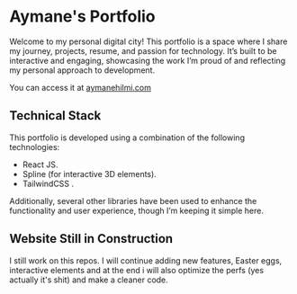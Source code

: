 # Aymane's Portfolio
Welcome to my personal digital city! This portfolio is a space where I share my journey, projects, resume, and passion for technology. It’s built to be interactive and engaging, showcasing the work I’m proud of and reflecting my personal approach to development.

You can access it at [aymanehilmi.com](https://aymanehilmi.com)

## Technical Stack
This portfolio is developed using a combination of the following technologies:
- React JS.
- Spline (for interactive 3D elements).
- TailwindCSS .

Additionally, several other libraries have been used to enhance the functionality and user experience, though I’m keeping it simple here.


## Website Still in Construction

I still work on this repos. I will continue adding new features, Easter eggs, interactive elements and at the end i will also optimize the perfs (yes actually it's shit) and make a cleaner code.

